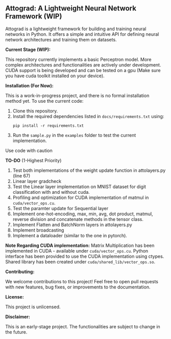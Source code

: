 Attograd: A Lightweight Neural Network Framework (WIP)
------------------------------------------------------

Attograd is a lightweight framework for building and training neural networks in Python. It offers a simple and intuitive API for defining neural network architectures and training them on datasets.

**Current Stage (WIP):**

This repository currently implements a basic Perceptron model. More complex architectures and functionalities are actively under development. CUDA support is being developed and can be tested on a gpu (Make sure you have cuda toolkit installed on your device).

**Installation (For Now):**

This is a work-in-progress project, and there is no formal installation method yet. To use the current code:

1.  Clone this repository.
2.  Install the required dependencies listed in `docs/requirements.txt` using:
    ```
    pip install -r requirements.txt
    ```
3. Run the `sample.py` in the `examples` folder to test the current implementation.

Use code with caution

**TO-DO** (1-Highest Priority)

1. Test both implementations of the weight update function in attolayers.py (line 67)
2. Linear layer gradcheck
3. Test the Linear layer implementation on MNIST dataset for digit classification with and without cuda.
4. Profiling and optimization for CUDA implementation of matmul in `cuda/vector_ops.cu`.
5. Test the paramter update for Sequential layer
6. Implement one-hot-encoding, max, min, avg, dot product, matmul, reverse division and concatenate methods in the tensor class. 
7. Implement Flatten and BatchNorm layers in attolayers.py
8. Implement broadcasting
9. Implement a dataloader (similar to the one in pytorch).

**Note Regarding CUDA implementation:**
Matrix Multiplication has been implemented in CUDA - available under `cuda/vector_ops.cu`.
Python interface has been provided to use the CUDA implementation using ctypes. 
Shared library has been created under `cuda/shared_lib/vector_ops.so`.

**Contributing:**

We welcome contributions to this project! Feel free to open pull requests with new features, bug fixes, or improvements to the documentation.

**License:**

This project is unlicensed.

**Disclaimer:**

This is an early-stage project. The functionalities are subject to change in the future.
